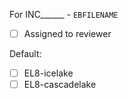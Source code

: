 For INC______ - `EBFILENAME`

* [ ] Assigned to reviewer

Default:
* [ ] EL8-icelake
* [ ] EL8-cascadelake
